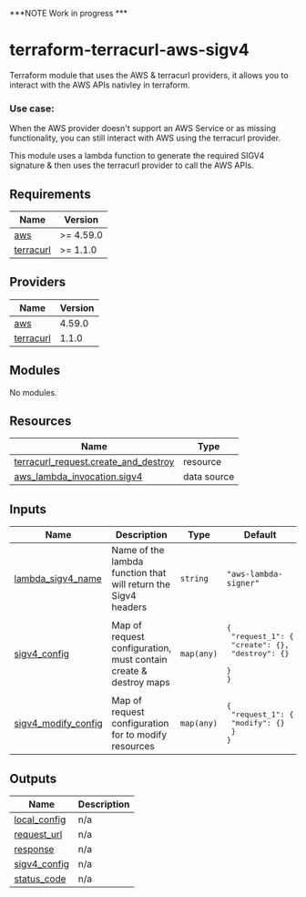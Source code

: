 ***NOTE Work in progress ***

# terraform-terracurl-aws-sigv4
Terraform module that uses the AWS & terracurl providers, it allows you to interact with the AWS APIs nativley in terraform.

### Use case:
When the AWS provider doesn't support an AWS Service or as missing functionality, you can still interact with AWS using the terracurl provider.

This module uses a lambda function to generate the required SIGV4 signature & then uses the terracurl provider to call the AWS APIs.

<!-- BEGIN_TF_DOCS -->
## Requirements

| Name | Version |
|------|---------|
| <a name="requirement_aws"></a> [aws](#requirement\_aws) | >= 4.59.0 |
| <a name="requirement_terracurl"></a> [terracurl](#requirement\_terracurl) | >= 1.1.0 |

## Providers

| Name | Version |
|------|---------|
| <a name="provider_aws"></a> [aws](#provider\_aws) | 4.59.0 |
| <a name="provider_terracurl"></a> [terracurl](#provider\_terracurl) | 1.1.0 |

## Modules

No modules.

## Resources

| Name | Type |
|------|------|
| [terracurl_request.create_and_destroy](https://registry.terraform.io/providers/devops-rob/terracurl/latest/docs/resources/request) | resource |
| [aws_lambda_invocation.sigv4](https://registry.terraform.io/providers/hashicorp/aws/latest/docs/data-sources/lambda_invocation) | data source |

## Inputs

| Name | Description | Type | Default | Required |
|------|-------------|------|---------|:--------:|
| <a name="input_lambda_sigv4_name"></a> [lambda\_sigv4\_name](#input\_lambda\_sigv4\_name) | Name of the lambda function that will return the Sigv4 headers | `string` | `"aws-lambda-signer"` | no |
| <a name="input_sigv4_config"></a> [sigv4\_config](#input\_sigv4\_config) | Map of request configuration, must contain create & destroy maps | `map(any)` | <pre>{<br>  "request_1": {<br>    "create": {},<br>    "destroy": {}<br>  }<br>}</pre> | no |
| <a name="input_sigv4_modify_config"></a> [sigv4\_modify\_config](#input\_sigv4\_modify\_config) | Map of request configuration for to modify resources | `map(any)` | <pre>{<br>  "request_1": {<br>    "modify": {}<br>  }<br>}</pre> | no |

## Outputs

| Name | Description |
|------|-------------|
| <a name="output_local_config"></a> [local\_config](#output\_local\_config) | n/a |
| <a name="output_request_url"></a> [request\_url](#output\_request\_url) | n/a |
| <a name="output_response"></a> [response](#output\_response) | n/a |
| <a name="output_sigv4_config"></a> [sigv4\_config](#output\_sigv4\_config) | n/a |
| <a name="output_status_code"></a> [status\_code](#output\_status\_code) | n/a |
<!-- END_TF_DOCS -->